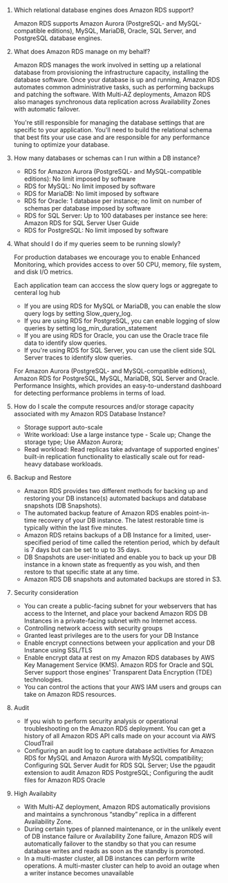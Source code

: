 1. Which relational database engines does Amazon RDS support?

    Amazon RDS supports Amazon Aurora (PostgreSQL- and MySQL-compatible editions), MySQL, MariaDB, Oracle, SQL Server, and PostgreSQL database engines.

2. What does Amazon RDS manage on my behalf?

    Amazon RDS manages the work involved in setting up a relational database from provisioning the infrastructure capacity, installing the database software. Once your database is up and running, Amazon RDS automates common administrative tasks, such as performing backups and patching the software. With Multi-AZ deployments, Amazon RDS also manages synchronous data replication across Availability Zones with automatic failover.

    You're still responsible for managing the database settings that are specific to your application. You'll need to build the relational schema that best fits your use case and are responsible for any performance tuning to optimize your database.

3. How many databases or schemas can I run within a DB instance?

    - RDS for Amazon Aurora (PostgreSQL- and MySQL-compatible editions): No limit imposed by software
    - RDS for MySQL: No limit imposed by software
    - RDS for MariaDB: No limit imposed by software
    - RDS for Oracle: 1 database per instance; no limit on number of schemas per database imposed by software
    - RDS for SQL Server: Up to 100 databases per instance see here: Amazon RDS for SQL Server User Guide
    - RDS for PostgreSQL: No limit imposed by software

4. What should I do if my queries seem to be running slowly?

    For production databases we encourage you to enable Enhanced Monitoring, which provides access to over 50 CPU, memory, file system, and disk I/O metrics.

    Each application team can acccess the slow query logs or aggregate to centeral log hub
    - If you are using RDS for MySQL or MariaDB, you can enable the slow query logs by setting Slow_query_log.
    - If you are using RDS for PostgreSQL, you can enable logging of slow queries by setting log_min_duration_statement
    - If you are using RDS for Oracle, you can use the Oracle trace file data to identify slow queries. 
    - If you're using RDS for SQL Server, you can use the client side SQL Server traces to identify slow queries.

    For Amazon Aurora (PostgreSQL- and MySQL-compatible editions), Amazon RDS for PostgreSQL, MySQL, MariaDB, SQL Server and Oracle. Performance Insights, which provides an easy-to-understand dashboard for detecting performance problems in terms of load.

5. How do I scale the compute resources and/or storage capacity associated with my Amazon RDS Database Instance?
    - Storage support auto-scale
    - Write workload: Use a large instance type - Scale up; Change the storage type; Use AMazon Aurora; 
    - Read workload: Read replicas take advantage of supported engines' built-in replication functionality to elastically scale out for read-heavy database workloads.

6. Backup and Restore
    - Amazon RDS provides two different methods for backing up and restoring your DB instance(s) automated backups and database snapshots (DB Snapshots).
    - The automated backup feature of Amazon RDS enables point-in-time recovery of your DB instance. The latest restorable time is typically within the last five minutes.
    - Amazon RDS retains backups of a DB Instance for a limited, user-specified period of time called the retention period, which by default is 7 days but can be set to up to 35 days.
    - DB Snapshots are user-initiated and enable you to back up your DB instance in a known state as frequently as you wish, and then restore to that specific state at any time. 
    - Amazon RDS DB snapshots and automated backups are stored in S3.

7. Security consideration
    - You can create a public-facing subnet for your webservers that has access to the Internet, and place your backend Amazon RDS DB Instances in a private-facing subnet with no Internet access.
    - Controlling network access with security groups
    - Granted least privileges are to the users for your DB Instance
    - Enable encrypt connections between your application and your DB Instance using SSL/TLS
    - Enable encrypt data at rest on my Amazon RDS databases by  AWS Key Management Service (KMS). Amazon RDS for Oracle and SQL Server support those engines' Transparent Data Encryption (TDE) technologies. 
    - You can control the actions that your AWS IAM users and groups can take on Amazon RDS resources.

8. Audit
   - If you wish to perform security analysis or operational troubleshooting on the Amazon RDS deployment. You can get a history of all Amazon RDS API calls made on your account via AWS CloudTrail
   - Configuring an audit log to capture database activities for Amazon RDS for MySQL and Amazon Aurora with MySQL compatibility; Configuring SQL Server Audit for RDS SQL Server; Use the pgaudit extension to audit Amazon RDS PostgreSQL; Configuring the audit files for Amazon RDS Oracle

9. High Availabity
    - With Multi-AZ deployment, Amazon RDS automatically provisions and maintains a synchronous “standby” replica in a different Availability Zone.
    - During certain types of planned maintenance, or in the unlikely event of DB instance failure or Availability Zone failure, Amazon RDS will automatically failover to the standby so that you can resume database writes and reads as soon as the standby is promoted.
    - In a multi-master cluster, all DB instances can perform write operations. A multi-master cluster can help to avoid an outage when a writer instance becomes unavailable